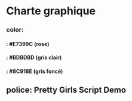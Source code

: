 # Charte graphique

### color:
####      : #E7399C (rose)
####      : #BDBDBD (gris clair)
####      : #8C918E (gris foncé)

## police: Pretty Girls Script Demo
